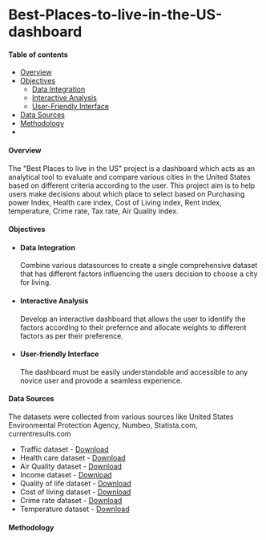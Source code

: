 # Best-Places-to-live-in-the-US-dashboard
#### Table of contents
- [Overview](#overview)
- [Objectives](#objectives)
   - [Data Integration](#data-integration)
   - [Interactive Analysis](#interactive-analysis)
   - [User-Friendly Interface](#user-friendly-interface)
- [Data Sources](#data-sources)
- [Methodology](#methodology)
- 
#### Overview
The "Best Places to live in the US" project is a dashboard which acts as an analytical tool to evaluate and compare various cities in the United States based on different criteria according to the user. This project aim is to help users make decisions about which place to select based on Purchasing power Index, Health care index, Cost of Living index, Rent index, temperature, Crime rate, Tax rate, Air Quality index.

#### Objectives
- #### Data Integration
   Combine various datasources to create a single comprehensive dataset that has different factors influencing the users decision to choose a city for living.
- #### Interactive Analysis
   Develop an interactive dashboard that allows the user to identify the factors according to their prefernce and allocate weights to different factors as per their preference.
- #### User-friendly Interface
   The dashboard must be easily understandable and accessible to any novice user and provode a seamless experience.

#### Data Sources
The datasets were collected from various sources like United States Environmental Protection Agency, Numbeo, Statista.com, currentresults.com
- Traffic dataset - [Download](https://www.numbeo.com/traffic/country_result.jsp?country=United+States)
- Health care dataset - [Download](https://www.numbeo.com/health-care/country_result.jsp?country=United+States)
- Air Quality dataset - [Download](https://aqs.epa.gov/aqsweb/airdata/download_files.html#Daily)
- Income dataset - [Download](https://www.statista.com/statistics/205609/median-household-income-in-the-top-20-most-populated-cities-in-the-us/)
- Quality of life dataset - [Download](https://www.numbeo.com/quality-of-life/country_result.jsp?country=United+States)
- Cost of living dataset - [Download](https://www.numbeo.com/cost-of-living/region_rankings_current.jsp?region=019)
- Crime rate dataset - [Download](https://www.kaggle.com/datasets/kabhishm/united-states-crime-rates-by-city-population)
- Temperature dataset - [Download](https://www.currentresults.com/Weather/US/average-annual-state-temperatures.php)
  
#### Methodology
  
